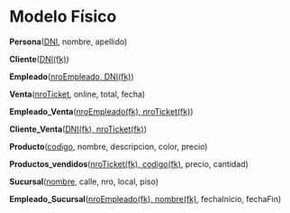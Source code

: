 # Modelo Físico

**Persona**(<u>DNI</u>, nombre, apellido)

**Cliente**(<u>DNI(fk)</u>)

**Empleado**(<u>nroEmpleado, DNI(fk)</u>)

**Venta**(<u>nroTicket</u>, online, total, fecha)

**Empleado_Venta**(<u>nroEmpleado(fk), nroTicket(fk)</u>)

**Cliente_Venta**(<u>DNI(fk), nroTicket(fk)</u>)

**Producto**(<u>codigo</u>, nombre, descripcion, color, precio)

**Productos_vendidos**(<u>nroTicket(fk), codigo(fk)</u>, precio, cantidad)

**Sucursal**(<u>nombre</u>, calle, nro, local, piso)

**Empleado_Sucursal**(<u>nroEmpleado(fk), nombre(fk)</u>, fechaInicio, fechaFin)
